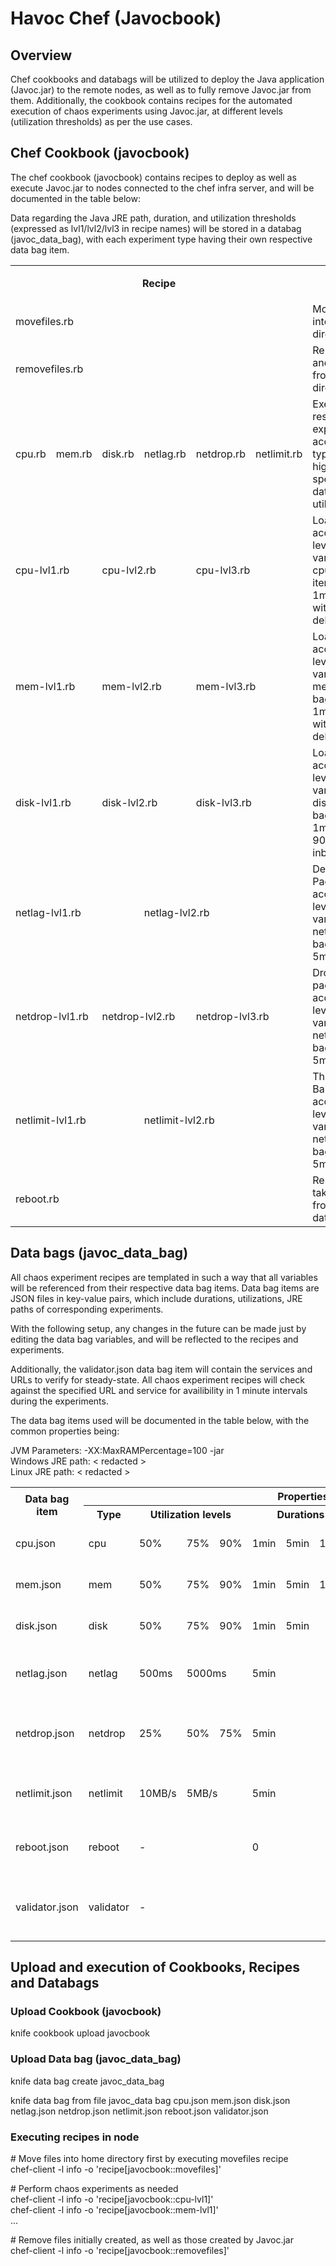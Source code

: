 <h1>Havoc Chef (Javocbook)</h1>
<h2> Overview </h2>
<p>Chef cookbooks and databags will be utilized to deploy the Java application (Javoc.jar) to the remote nodes, as well as to fully remove Javoc.jar from them. Additionally, the cookbook contains recipes for the automated execution of chaos experiments using Javoc.jar, at different levels (utilization thresholds) as per the use cases.</p>

<h2>Chef Cookbook (javocbook)</h2>
<p>The chef cookbook (javocbook) contains recipes to deploy as well as execute Javoc.jar to nodes connected to the chef infra server, and will be documented in the table below:</p>
<p>Data regarding the Java JRE path, duration, and utilization thresholds (expressed as lvl1/lvl2/lvl3 in recipe names) will be stored in a databag (javoc_data_bag), with each experiment type having their own respective data bag item.</p>

<table>
    <tr>
        <th rowspan="2" colspan="6">Recipe</th><th rowspan="2">Function</th>
        <th colspan="3">Utilization Levels</th>
    </tr>
    <tr>
        <th>lvl1</th>
        <th>lvl2</th>
        <th>lvl3</th>
    </tr>
    <tr>
        <td colspan="6">movefiles.rb</td>
        <td>Move Javoc.jar into the HOME directory</td>
        <td>-</td>
        <td>-</td>
        <td>-</td>
    </tr>
    <tr>
        <td colspan="6">removefiles.rb</td>
        <td>Remove Javoc.jar and Clumsy files from the HOME directory</td>
        <td>-</td>
        <td>-</td>
        <td>-</td>
    </tr>
    <tr>
        <td>cpu.rb</td>
        <td>mem.rb</td>
        <td>disk.rb</td>
        <td>netlag.rb</td>
        <td>netdrop.rb</td>
        <td>netlimit.rb</td>
        <td>Executes the respective chaos experiments according to their types, at the highest duration specified in the data bag for each utilization level.</td>
    </tr>
    <tr>
        <td colspan="2">cpu-lvl1.rb</td>
        <td colspan="2">cpu-lvl2.rb</td>
        <td colspan="2">cpu-lvl3.rb</td>
        <td>Load CPU according to levels, taking variables from cpu.json data bag item, for 1min/5min/10min with 90seconds delay inbetween.</td>
        <td>50%</td>
        <td>75%</td>
        <td>90%</td>
    </tr>
    <tr>
        <td colspan="2">mem-lvl1.rb</td>
        <td colspan="2">mem-lvl2.rb</td>
        <td colspan="2">mem-lvl3.rb</td>
        <td>Load Memory according to levels, taking variables from mem.json data bag item, for 1min/5min/10min with 90seconds delay inbetween.</td>
        <td>50%</td>
        <td>75%</td>
        <td>90%</td>
    </tr>
    <tr>
        <td colspan="2">disk-lvl1.rb</td>
        <td colspan="2">disk-lvl2.rb</td>
        <td colspan="2">disk-lvl3.rb</td>
        <td>Load Disk according to levels, taking variables from disk.json data bag item, for 1min/5min with 90seconds delay inbetween.</td>
        <td>50%</td>
        <td>75%</td>
        <td>90%</td>
    </tr>
    <tr>
        <td colspan="3">netlag-lvl1.rb</td>
        <td colspan="3">netlag-lvl2.rb</td>
        <td>Delay Network Packets according to levels, taking variables from netlag.json data bag item, for 5mins.</td>
        <td>500ms</td>
        <td>5000ms</td>
        <td>-</td>
    </tr>
    <tr>
        <td colspan="2">netdrop-lvl1.rb</td>
        <td colspan="2">netdrop-lvl2.rb</td>
        <td colspan="2">netdrop-lvl3.rb</td>
        <td>Drop Network packets according to levels, taking variables from netdrop.json data bag item, for 5mins.</td>
        <td>25%</td>
        <td>50%</td>
        <td>75%</td>
    </tr>
    <tr>
        <td colspan="3">netlimit-lvl1.rb</td>
        <td colspan="3">netlimit-lvl2.rb</td>
        <td>Throttle Network Bandwidth according to levels, taking variables from netlimit.json data bag item, for 5mins.</td><td>10MB/s</td>
        <td>5MB/s</td>
        <td>-</td>
    </tr>
    <tr>
        <td colspan="6">reboot.rb</td>
        <td>Reboot node, taking variables from reboot.json data bag item.</td>
        <td>-</td>
        <td>-</td>
        <td>-</td>
    </tr>
</table>

<h2>Data bags (javoc_data_bag)</h2>
<p>All chaos experiment recipes are templated in such a way that all variables will be referenced from their respective data bag items. Data bag items are JSON files in key-value pairs, which include durations, utilizations, JRE paths of corresponding experiments.</p>
<p>With the following setup, any changes in the future can be made just by editing the data bag variables, and will be reflected to the recipes and experiments.</p>
<p>Additionally, the validator.json data bag item will contain the services and URLs to verify for steady-state. All chaos experiment recipes will check against the specified URL and service for availibility in 1 minute intervals during the experiments.</p>
<p>The data bag items used will be documented in the table below, with the common properties being:</p>

<p>JVM Parameters: -XX:MaxRAMPercentage=100 -jar <br>
Windows JRE path: &lt redacted &gt <br>
Linux JRE path: &lt redacted &gt </p>

<table>
    <tr>
        <th rowspan="2">Data bag item<th>
        <th colspan="9">Properties</th>
    </tr>
    <tr>
        <th>Type</th><th colspan="3">Utilization levels</th><th colspan="3">Durations</th><th>ID</th><th>Description</th>
    </tr>
    <tr>
        <td>cpu.json</td><td>cpu</td><td>50%</td><td>75%</td><td>90%</td><td>1min</td><td>5min</td><td>10min</td><td>cpu</td><td>Variables for loading CPU</td>
    </tr>
    <tr>
        <td>mem.json</td><td>mem</td><td>50%</td><td>75%</td><td>90%</td><td>1min</td><td>5min</td><td>10min</td><td>mem</td><td>Variables for loading Memory</td>
    </tr>
    <tr>
        <td>disk.json</td><td>disk</td><td>50%</td><td>75%</td><td>90%</td><td>1min</td><td colspan="2">5min</td><td>disk</td><td>Variables for loading Disk</td>
    </tr>
    <tr>
        <td>netlag.json</td><td>netlag</td><td>500ms</td><td colspan="2">5000ms</td><td colspan="3">5min</td><td>netlag</td><td>Variables for delaying network packets</td>
    </tr>
    <tr>
        <td>netdrop.json</td><td>netdrop</td><td>25%</td><td>50%</td><td>75%</td><td colspan="3">5min</td><td>netdrop</td><td>Variables for dropping network packets</td>
    </tr>
    <tr>
        <td>netlimit.json</td><td>netlimit</td><td>10MB/s</td><td colspan="2">5MB/s</td><td colspan="3">5min</td><td>netlimit</td><td>Variables for Bandwidth Throttling</td>
    </tr>
    <tr>
        <td>reboot.json</td><td>reboot</td><td colspan="3">-</td><td colspan="3">0</td><td>reboot</td><td>Variables for rebooting system</td>
    </tr>
    <tr>
        <td>validator.json</td><td>validator</td><td colspan="6">-</td><td>validator</td><td>Variables for verification of Steady State</td>
    </tr>
</table>

<h2>Upload and execution of Cookbooks, Recipes and Databags</h2>
<h3>Upload Cookbook (javocbook)</h3>
<p>knife cookbook upload javocbook</p>
<h3>Upload Data bag (javoc_data_bag)</h3>
<p>knife data bag create javoc_data_bag<br>
<p>knife data bag from file javoc_data bag cpu.json mem.json disk.json netlag.json netdrop.json netlimit.json reboot.json validator.json</p>
<h3>Executing recipes in node</h3>
<p># Move files into home directory first by executing movefiles recipe <br>
chef-client -l info -o 'recipe[javocbook::movefiles]'</p>
<p># Perform chaos experiments as needed <br>
chef-client -l info -o 'recipe[javocbook::cpu-lvl1]' <br>
chef-client -l info -o 'recipe[javocbook::mem-lvl1]' <br>
...
</p>
<p># Remove files initially created, as well as those created by Javoc.jar<br>
chef-client -l info -o 'recipe[javocbook::removefiles]'</p>

